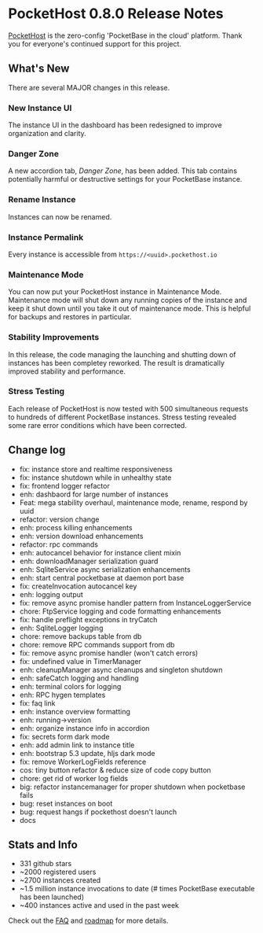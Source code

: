 # PocketHost 0.8.0 Release Notes

[PocketHost](https://pockethost.io) is the zero-config 'PocketBase in the cloud' platform. Thank you for everyone's continued support for this project.

## What's New

There are several MAJOR changes in this release.

### New Instance UI

The instance UI in the dashboard has been redesigned to improve organization and clarity.

### Danger Zone

A new accordion tab, _Danger Zone_, has been added. This tab contains potentially harmful or destructive settings for your PocketBase instance.

### Rename Instance

Instances can now be renamed.

### Instance Permalink

Every instance is accessible from `https://<uuid>.pockethost.io`

### Maintenance Mode

You can now put your PocketHost instance in Maintenance Mode. Maintenance mode will shut down any running copies of the instance and keep it shut down until you take it out of maintenance mode. This is helpful for backups and restores in particular.

### Stability Improvements

In this release, the code managing the launching and shutting down of instances has been completey reworked. The result is dramatically improved stability and performance.

### Stress Testing

Each release of PocketHost is now tested with 500 simultaneous requests to hundreds of different PocketBase instances. Stress testing revealed some rare error conditions which have been corrected.

## Change log

- fix: instance store and realtime responsiveness
- fix: instance shutdown while in unhealthy state
- fix: frontend logger refactor
- enh: dashbaord for large number of instances
- Feat: mega stability overhaul, maintenance mode, rename, respond by uuid
- refactor: version change
- enh: process killing enhancements
- enh: version download enhancements
- refactor: rpc commands
- enh: autocancel behavior for instance client mixin
- enh: downloadManager serialization guard
- enh: SqliteService async serialization enhancements
- enh: start central pocketbase at daemon port base
- fix: createInvocation autocancel key
- enh: logging output
- fix: remove async promise handler pattern from InstanceLoggerService
- chore: FtpService logging and code formatting enhancements
- fix: handle preflight exceptions in tryCatch
- enh: SqliteLogger logging
- chore: remove backups table from db
- chore: remove RPC commands support from db
- fix: remove async promise handler (won't catch errors)
- fix: undefined value in TimerManager
- enh: cleanupManager async cleanups and singleton shutdown
- enh: safeCatch logging and handling
- enh: terminal colors for logging
- enh: RPC hygen templates
- fix: faq link
- enh: instance overview formatting
- enh: running->version
- enh: organize instance info in accordion
- fix: secrets form dark mode
- enh: add admin link to instance title
- enh: bootstrap 5.3 update, hljs dark mode
- fix: remove WorkerLogFields reference
- cos: tiny button refactor & reduce size of code copy button
- chore: get rid of worker log fields
- big: refactor instancemanager for proper shutdown when pocketbase fails
- bug: reset instances on boot
- bug: request hangs if pockethost doesn't launch
- docs

## Stats and Info

- 331 github stars
- ~2000 registered users
- ~2700 instances created
- ~1.5 million instance invocations to date (# times PocketBase executable has been launched)
- ~400 instances active and used in the past week

Check out the [FAQ](https://pockethost.gitbook.io/manual/overview/faq) and [roadmap](https://pockethost.gitbook.io/manual/overview/roadmap) for more details.
